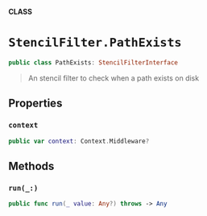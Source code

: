 **CLASS**

# `StencilFilter.PathExists`

```swift
public class PathExists: StencilFilterInterface
```

> An stencil filter to check when a path exists on disk

## Properties
### `context`

```swift
public var context: Context.Middleware?
```

## Methods
### `run(_:)`

```swift
public func run(_ value: Any?) throws -> Any
```
